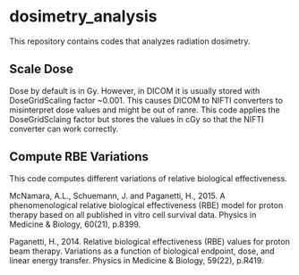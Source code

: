 # dosimetry_analysis
This repository contains codes that analyzes radiation dosimetry.

## Scale Dose
Dose by default is in Gy. However, in DICOM it is usually stored with DoseGridScaling factor ~0.001.
This causes DICOM to NIFTI converters to misinterpret dose values and might be out of ranre.
This code applies the DoseGridSclaing factor but stores the values in cGy so that the NIFTI converter can work correctly.

## Compute RBE Variations
This code computes different variations of relative biological effectiveness.

McNamara, A.L., Schuemann, J. and Paganetti, H., 2015. A phenomenological relative biological effectiveness (RBE) model for proton therapy based on all published in vitro cell survival data. Physics in Medicine & Biology, 60(21), p.8399.

Paganetti, H., 2014. Relative biological effectiveness (RBE) values for proton beam therapy. Variations as a function of biological endpoint, dose, and linear energy transfer. Physics in Medicine & Biology, 59(22), p.R419.
